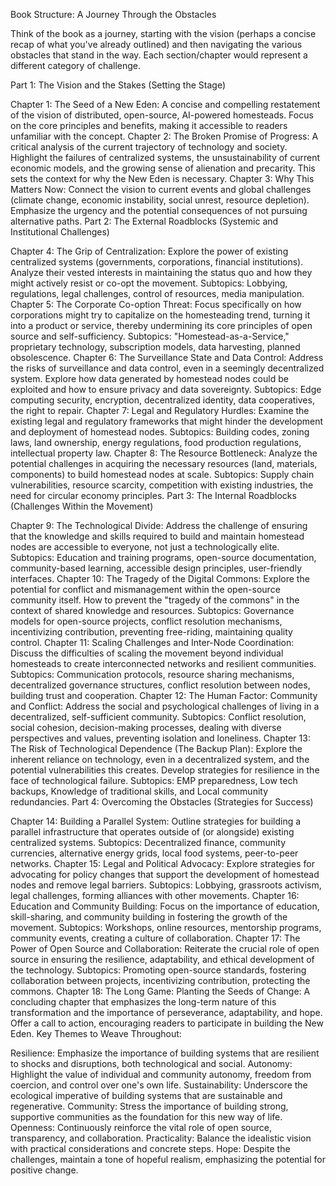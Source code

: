 Book Structure: A Journey Through the Obstacles

Think of the book as a journey, starting with the vision (perhaps a concise recap of what you've already outlined) and then navigating the various obstacles that stand in the way. Each section/chapter would represent a different category of challenge.

Part 1: The Vision and the Stakes (Setting the Stage)

Chapter 1: The Seed of a New Eden: A concise and compelling restatement of the vision of distributed, open-source, AI-powered homesteads. Focus on the core principles and benefits, making it accessible to readers unfamiliar with the concept.
Chapter 2: The Broken Promise of Progress: A critical analysis of the current trajectory of technology and society. Highlight the failures of centralized systems, the unsustainability of current economic models, and the growing sense of alienation and precarity. This sets the context for why the New Eden is necessary.
Chapter 3: Why This Matters Now: Connect the vision to current events and global challenges (climate change, economic instability, social unrest, resource depletion). Emphasize the urgency and the potential consequences of not pursuing alternative paths.
Part 2: The External Roadblocks (Systemic and Institutional Challenges)

Chapter 4: The Grip of Centralization: Explore the power of existing centralized systems (governments, corporations, financial institutions). Analyze their vested interests in maintaining the status quo and how they might actively resist or co-opt the movement.
Subtopics: Lobbying, regulations, legal challenges, control of resources, media manipulation.
Chapter 5: The Corporate Co-option Threat: Focus specifically on how corporations might try to capitalize on the homesteading trend, turning it into a product or service, thereby undermining its core principles of open source and self-sufficiency.
Subtopics: "Homestead-as-a-Service," proprietary technology, subscription models, data harvesting, planned obsolescence.
Chapter 6: The Surveillance State and Data Control: Address the risks of surveillance and data control, even in a seemingly decentralized system. Explore how data generated by homestead nodes could be exploited and how to ensure privacy and data sovereignty.
Subtopics: Edge computing security, encryption, decentralized identity, data cooperatives, the right to repair.
Chapter 7: Legal and Regulatory Hurdles: Examine the existing legal and regulatory frameworks that might hinder the development and deployment of homestead nodes.
Subtopics: Building codes, zoning laws, land ownership, energy regulations, food production regulations, intellectual property law.
Chapter 8: The Resource Bottleneck: Analyze the potential challenges in acquiring the necessary resources (land, materials, components) to build homestead nodes at scale.
Subtopics: Supply chain vulnerabilities, resource scarcity, competition with existing industries, the need for circular economy principles.
Part 3: The Internal Roadblocks (Challenges Within the Movement)

Chapter 9: The Technological Divide: Address the challenge of ensuring that the knowledge and skills required to build and maintain homestead nodes are accessible to everyone, not just a technologically elite.
Subtopics: Education and training programs, open-source documentation, community-based learning, accessible design principles, user-friendly interfaces.
Chapter 10: The Tragedy of the Digital Commons: Explore the potential for conflict and mismanagement within the open-source community itself. How to prevent the "tragedy of the commons" in the context of shared knowledge and resources.
Subtopics: Governance models for open-source projects, conflict resolution mechanisms, incentivizing contribution, preventing free-riding, maintaining quality control.
Chapter 11: Scaling Challenges and Inter-Node Coordination: Discuss the difficulties of scaling the movement beyond individual homesteads to create interconnected networks and resilient communities.
Subtopics: Communication protocols, resource sharing mechanisms, decentralized governance structures, conflict resolution between nodes, building trust and cooperation.
Chapter 12: The Human Factor: Community and Conflict: Address the social and psychological challenges of living in a decentralized, self-sufficient community.
Subtopics: Conflict resolution, social cohesion, decision-making processes, dealing with diverse perspectives and values, preventing isolation and loneliness.
Chapter 13: The Risk of Technological Dependence (The Backup Plan): Explore the inherent reliance on technology, even in a decentralized system, and the potential vulnerabilities this creates. Develop strategies for resilience in the face of technological failure.
Subtopics: EMP preparedness, Low tech backups, Knowledge of traditional skills, and Local community redundancies.
Part 4: Overcoming the Obstacles (Strategies for Success)

Chapter 14: Building a Parallel System: Outline strategies for building a parallel infrastructure that operates outside of (or alongside) existing centralized systems.
Subtopics: Decentralized finance, community currencies, alternative energy grids, local food systems, peer-to-peer networks.
Chapter 15: Legal and Political Advocacy: Explore strategies for advocating for policy changes that support the development of homestead nodes and remove legal barriers.
Subtopics: Lobbying, grassroots activism, legal challenges, forming alliances with other movements.
Chapter 16: Education and Community Building: Focus on the importance of education, skill-sharing, and community building in fostering the growth of the movement.
Subtopics: Workshops, online resources, mentorship programs, community events, creating a culture of collaboration.
Chapter 17: The Power of Open Source and Collaboration: Reiterate the crucial role of open source in ensuring the resilience, adaptability, and ethical development of the technology.
Subtopics: Promoting open-source standards, fostering collaboration between projects, incentivizing contribution, protecting the commons.
Chapter 18: The Long Game: Planting the Seeds of Change: A concluding chapter that emphasizes the long-term nature of this transformation and the importance of perseverance, adaptability, and hope. Offer a call to action, encouraging readers to participate in building the New Eden.
Key Themes to Weave Throughout:

Resilience: Emphasize the importance of building systems that are resilient to shocks and disruptions, both technological and social.
Autonomy: Highlight the value of individual and community autonomy, freedom from coercion, and control over one's own life.
Sustainability: Underscore the ecological imperative of building systems that are sustainable and regenerative.
Community: Stress the importance of building strong, supportive communities as the foundation for this new way of life.
Openness: Continuously reinforce the vital role of open source, transparency, and collaboration.
Practicality: Balance the idealistic vision with practical considerations and concrete steps.
Hope: Despite the challenges, maintain a tone of hopeful realism, emphasizing the potential for positive change.
